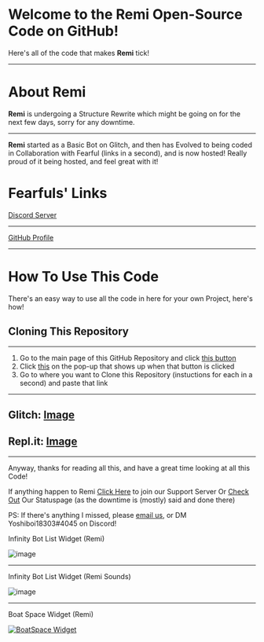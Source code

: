 # Welcome to the Remi Open-Source Code on GitHub!
Here's all of the code that makes **Remi** tick!

------------------------------------------------------------

# About Remi
**Remi** is undergoing a Structure Rewrite which might be going on for the next few days, sorry for any downtime.

------------------------------------------------------------

**Remi** started as a Basic Bot on Glitch, and then has Evolved to being coded in Collaboration with Fearful (links in a second), and is now hosted! Really proud of it being hosted, and feel great with it!

# Fearfuls' Links

[Discord Server](https://discord.gg/79C42GzzEC)

-------------------------------------------------------------

[GitHub Profile](https://github.com/FearOfficial)

-------------------------------------------------------------

# How To Use This Code
There's an easy way to use all the code in here for your own Project, here's how!

## Cloning This Repository

-------------------------------------------------------------

1. Go to the main page of this GitHub Repository and click [this button](https://pasteboard.co/JZ1zQ6S.png)
2. Click [this](https://pasteboard.co/JZ1Dgz0.png) on the pop-up that shows up when that button is clicked
3. Go to where you want to Clone this Repository (instuctions for each in a second) and paste that link

-------------------------------------------------------------

Glitch: [Image](https://pasteboard.co/JZ1GzdH.png)
-------------------------------------------------------------
## Repl.it: [Image](https://pasteboard.co/JZ1K9vs.png)

-------------------------------------------------------------

Anyway, thanks for reading all this, and have a great time looking at all this Code!

If anything happen to Remi [Click Here](https://discord.gg/AMujeGEmCq) to join our Support Server
Or [Check Out](https://yoshiboi-development-status.statuspage.io/) Our Statuspage (as the downtime is (mostly) said and done there)

PS: If there's anything I missed, please [email us](mailto:yoshiboi18303.bot.web.development@gmail.com), or DM Yoshiboi18303#4045 on Discord!

Infinity Bot List Widget (Remi)

![image](https://user-images.githubusercontent.com/73009565/116881601-73035b80-abf1-11eb-8dbc-71f44487dd8d.png)

-------------------------------------------------------------

Infinity Bot List Widget (Remi Sounds)

![image](https://user-images.githubusercontent.com/73009565/117049685-79bdcb80-ace2-11eb-92a5-862ef82ad574.png)

-------------------------------------------------------------

Boat Space Widget (Remi)

[![BoatSpace Widget](https://boatspace.xyz/api/bots/819225480635875359/widget)](https://boatspace.xyz/bots/819225480635875359)
